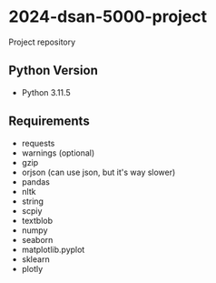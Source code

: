 # 2024-dsan-5000-project
Project repository 


## Python Version

- Python 3.11.5

## Requirements
- requests
- warnings (optional)
- gzip
- orjson (can use json, but it's way slower)
- pandas
- nltk
- string
- scpiy
- textblob
- numpy
- seaborn
- matplotlib.pyplot
- sklearn
- plotly


